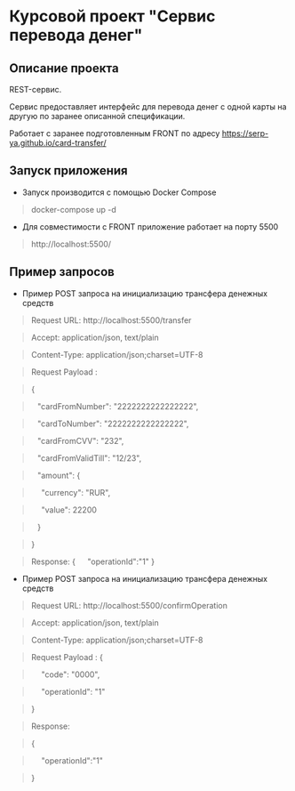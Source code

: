 # Курсовой проект "Сервис перевода денег"


## Описание проекта


REST-сервис.

Сервис предоставляет интерфейс для перевода денег с одной карты на другую по заранее описанной спецификации.

Работает с заранее подготовленным FRONT по адресу https://serp-ya.github.io/card-transfer/


## Запуск приложения



* Запуск производится с помощью Docker Compose
> docker-compose up -d


* Для совместимости с FRONT приложение работает на порту 5500

> http://localhost:5500/


## Пример запросов


* Пример POST запроса на инициализацию трансфера денежных средств


> Request URL: http://localhost:5500/transfer

> Accept: application/json, text/plain

> Content-Type: application/json;charset=UTF-8

> Request Payload :

> {

> &ensp; "cardFromNumber": "2222222222222222",

> &ensp; "cardToNumber": "2222222222222222",

> &ensp; "cardFromCVV": "232",

> &ensp; "cardFromValidTill": "12/23",

> &ensp; "amount": {

> &emsp; "currency": "RUR",

> &emsp; "value": 22200

> &ensp; }

> }

> Response:
> {
> &emsp; "operationId":"1"
> }

* Пример POST запроса на инициализацию трансфера денежных средств

> Request URL: http://localhost:5500/confirmOperation

> Accept: application/json, text/plain

> Content-Type: application/json;charset=UTF-8

> Request Payload :
> {

> &emsp; "code": "0000",

> &emsp; "operationId": "1"

> }

> Response:

> {

> &emsp; "operationId":"1"

> }